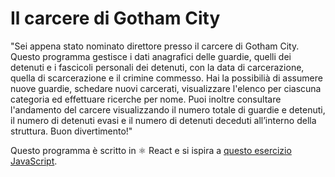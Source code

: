 # Il carcere di Gotham City

"Sei appena stato nominato direttore presso il carcere di Gotham City. Questo programma gestisce i dati anagrafici delle guardie, quelli dei detenuti e i fascicoli personali dei detenuti, con la data di carcerazione, quella di scarcerazione e il crimine commesso. Hai la possibilià di assumere nuove guardie, schedare nuovi carcerati, visualizzare l'elenco per ciascuna categoria ed effettuare ricerche per nome. Puoi inoltre consultare l'andamento del carcere visualizzando il numero totale di guardie e detenuti, il numero di detenuti evasi e il numero di detenuti deceduti all’interno della struttura. Buon divertimento!"

Questo programma è scritto in :atom_symbol:&nbsp;React e si ispira a [questo esercizio JavaScript](https://github.com/pinovolpe/esercizi-javascript/blob/main/da-risolvere/il-carcere-di-gotham-city.js?target=_blank).
